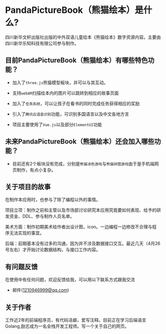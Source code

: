 
PandaPictureBook（熊猫绘本）是什么?
=
四川新华文轩出版社出版的中外双语儿童绘本《熊猫绘本》数字资源内容。主要由四川新华乐知科技有限公司参与制作。

目前PandaPictureBook（熊猫绘本）有哪些特色功能？
-
* 加入了`three.js`熊猫模型板块，并可以与其互动。

* 支持`webAR`扫描绘本内的图片可以跳转到相应的故事页面

* 加入了`任务系统`，可以让孩子在看书的同时完成任务获得相应的奖励

* 引入了`腾讯云语音识别`功能，可识别多国语言以及中文各地方言

* 项目主要使用了`Vue.js`以及部分`ElementUI`功能

未来PandaPictureBook（熊猫绘本）还会加入哪些功能？
-
* 目前还有2个板块没有完成，分别是`熊猫涂色游戏`与`熊猫拼图游戏`由于是手机端网页制作，有点小复杂。

关于项目的故事
-
在制作本应用时，也参与了除了编程以外的事情。

项目立项：制作之前和主管以及市场部讨论研究本应用究竟要如何表现、给予的研发资金、DDL、参与制作人员名单。

美术方面：制作初期美术给作者出设计图，icon。一边编程一边修改不合理与程序无法实现的事宜。

后端：前期基本没有过多的沟通，因为并不涉及数据接口交互。最近几天（4月26号左右）才开始讨论数据结构，与接口工作内容。

有问题反馈
-
在使用中有任何问题，欢迎反馈给我，可以用以下联系方式跟我交流

* 邮件(1210946999@qq.com)

关于作者
-
工作近2年的前端程序员，有代码洁癖，爱写注释。目前正在学习后端语言Golang,励志成为一名全栈开发工程师。写一个关于自己的网页。
